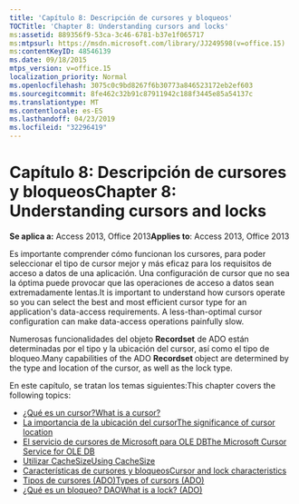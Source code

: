 ```yaml
---
title: 'Capítulo 8: Descripción de cursores y bloqueos'
TOCTitle: 'Chapter 8: Understanding cursors and locks'
ms:assetid: 889356f9-53ca-3c46-6781-b37e1f065717
ms:mtpsurl: https://msdn.microsoft.com/library/JJ249598(v=office.15)
ms:contentKeyID: 48546139
ms.date: 09/18/2015
mtps_version: v=office.15
localization_priority: Normal
ms.openlocfilehash: 3075c0c9bd8267f6b30773a846523172eb2ef603
ms.sourcegitcommit: 8fe462c32b91c87911942c188f3445e85a54137c
ms.translationtype: MT
ms.contentlocale: es-ES
ms.lasthandoff: 04/23/2019
ms.locfileid: "32296419"
---
```

# <a name="chapter-8-understanding-cursors-and-locks"></a><span data-ttu-id="42839-102">Capítulo 8: Descripción de cursores y bloqueos</span><span class="sxs-lookup"><span data-stu-id="42839-102">Chapter 8: Understanding cursors and locks</span></span>

<span data-ttu-id="42839-103">**Se aplica a:** Access 2013, Office 2013</span><span class="sxs-lookup"><span data-stu-id="42839-103">**Applies to**: Access 2013, Office 2013</span></span>

<span data-ttu-id="42839-p101">Es importante comprender cómo funcionan los cursores, para poder seleccionar el tipo de cursor mejor y más eficaz para los requisitos de acceso a datos de una aplicación. Una configuración de cursor que no sea la óptima puede provocar que las operaciones de acceso a datos sean extremadamente lentas.</span><span class="sxs-lookup"><span data-stu-id="42839-p101">It is important to understand how cursors operate so you can select the best and most efficient cursor type for an application's data-access requirements. A less-than-optimal cursor configuration can make data-access operations painfully slow.</span></span>

<span data-ttu-id="42839-106">Numerosas funcionalidades del objeto **Recordset** de ADO están determinadas por el tipo y la ubicación del cursor, así como el tipo de bloqueo.</span><span class="sxs-lookup"><span data-stu-id="42839-106">Many capabilities of the ADO **Recordset** object are determined by the type and location of the cursor, as well as the lock type.</span></span>

<span data-ttu-id="42839-107">En este capítulo, se tratan los temas siguientes:</span><span class="sxs-lookup"><span data-stu-id="42839-107">This chapter covers the following topics:</span></span>

- [<span data-ttu-id="42839-108">¿Qué es un cursor?</span><span class="sxs-lookup"><span data-stu-id="42839-108">What is a cursor?</span></span>](what-is-a-cursor.md)
- [<span data-ttu-id="42839-109">La importancia de la ubicación del cursor</span><span class="sxs-lookup"><span data-stu-id="42839-109">The significance of cursor location</span></span>](the-significance-of-cursor-location.md)
- [<span data-ttu-id="42839-110">El servicio de cursores de Microsoft para OLE DB</span><span class="sxs-lookup"><span data-stu-id="42839-110">The Microsoft Cursor Service for OLE DB</span></span>](the-microsoft-cursor-service-for-ole-db.md)
- [<span data-ttu-id="42839-111">Utilizar CacheSize</span><span class="sxs-lookup"><span data-stu-id="42839-111">Using CacheSize</span></span>](using-cachesize.md)
- [<span data-ttu-id="42839-112">Características de cursores y bloqueos</span><span class="sxs-lookup"><span data-stu-id="42839-112">Cursor and lock characteristics</span></span>](cursor-and-lock-characteristics.md)
- [<span data-ttu-id="42839-113">Tipos de cursores (ADO)</span><span class="sxs-lookup"><span data-stu-id="42839-113">Types of cursors (ADO)</span></span>](types-of-cursors.md)
- [<span data-ttu-id="42839-114">¿Qué es un bloqueo? DAO</span><span class="sxs-lookup"><span data-stu-id="42839-114">What is a lock? (ADO)</span></span>](what-is-a-lock.md)


